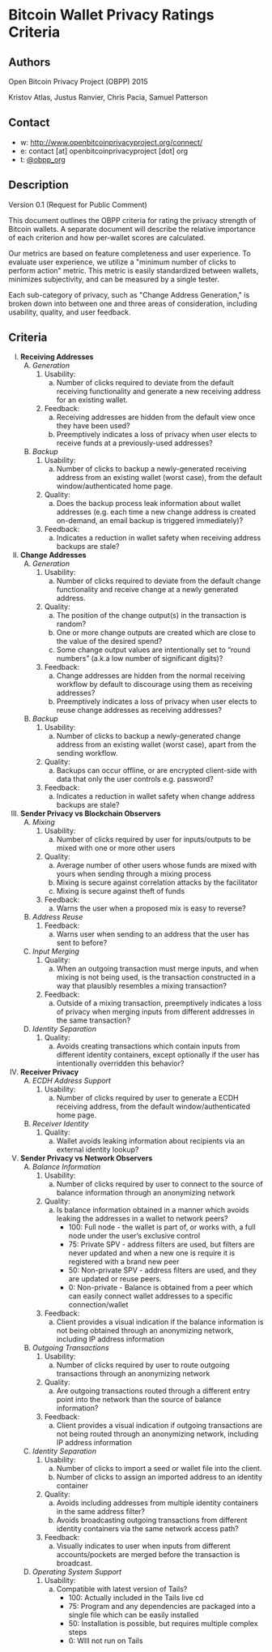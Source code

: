 Bitcoin Wallet Privacy Ratings Criteria
=======================================

## Authors

Open Bitcoin Privacy Project (OBPP) 2015

Kristov Atlas, Justus Ranvier, Chris Pacia, Samuel Patterson

## Contact

* w: http://www.openbitcoinprivacyproject.org/connect/
* e: contact [at] openbitcoinprivacyproject [dot] org
* t: [@obpp_org](https://twitter.com/obpp_org)

## Description

Version 0.1 (Request for Public Comment)

This document outlines the OBPP criteria for rating the privacy strength of Bitcoin wallets. A separate document will describe the relative importance of each criterion and how per-wallet scores are calculated. 

Our metrics are based on feature completeness and user experience. To evaluate user experience, we utilize a "minimum number of clicks to perform action" metric. This metric is easily standardized between wallets, minimizes subjectivity, and can be measured by a single tester.

Each sub-category of privacy, such as "Change Address Generation," is broken down into between one and three areas of consideration, including usability, quality, and user feedback.

## Criteria

<ol type="I">
	<li><strong>Receiving Addresses</strong>
		<ol type="A">
			<li><em>Generation</em>
				<ol>
					<li>Usability:
						<ol type="a">
							<li>Number of clicks required to deviate from the default receiving functionality and generate a new receiving address for an existing wallet.</li>
						</ol>
					</li>
					<li>Feedback:
						<ol type="a">
							<li>Receiving addresses are hidden from the default view once they have been used?</li>
							<li>Preemptively indicates a loss of privacy when user elects to receive funds at a previously-used addresses?</li>
						</ol>
					</li>
				</ol>
			</li>
			<li><em>Backup</em>
				<ol type="1">
					<li>Usability:
						<ol type="a">
							<li>Number of clicks to backup a newly-generated receiving address from an existing wallet (worst case), from the default window/authenticated home page.</li>
						</ol>
					</li>
					<li>Quality:
						<ol type="a">
							<li>Does the backup process leak information about wallet addresses (e.g. each time a new change address is created on-demand, an email backup is triggered immediately)?</li>
						</ol>
					</li>
					<li>Feedback:
						<ol type="a">
							<li>Indicates a reduction in wallet safety when receiving address backups are stale?</li>
						</ol>
					</li>
				</ol>
			</li>
		</ol>
	</li>
	<li><strong>Change Addresses</strong>
		<ol type="A">
			<li><em>Generation</em>
				<ol type="1">
					<li>Usability:
						<ol type="a">
							<li>Number of clicks required to deviate from the default change functionality and receive change at a newly generated address.</li>
						</ol>
					</li>
					<li>Quality:
						<ol type="a">
							<li>The position of the change output(s) in the transaction is random?</li>
							<li>One or more change outputs are created which are close to the value of the desired spend?</li>
							<li>Some change output values are intentionally set to “round numbers” (a.k.a low number of significant digits)?</li>
						</ol>
					</li>
					<li>Feedback:
						<ol type="a">
							<li>Change addresses are hidden from the normal receiving workflow by default to discourage using them as receiving addresses?</li>
							<li>Preemptively indicates a loss of privacy when user elects to reuse change addresses as receiving addresses?</li>
						</ol>
					</li>
				</ol>
			</li>
			<li><em>Backup</em>
				<ol type="1">
					<li>Usability:
						<ol type="a">
							<li>Number of clicks to backup a newly-generated change address from an existing wallet (worst case), apart from the sending workflow.</li>
						</ol>
					</li>
					<li>Quality:
						<ol type="a">
							<li>Backups can occur offline, or are encrypted client-side with data that only the user controls e.g. password?</li>
						</ol>
					</li>
					<li>Feedback:
						<ol type="a">
							<li>Indicates a reduction in wallet safety when change address backups are stale?</li>
						</ol>
					</li>
				</ol>
			</li>
		</ol>
	</li>
	<li><strong>Sender Privacy vs Blockchain Observers</strong>
		<ol type="A">
			<li><em>Mixing</em>
				<ol type="1">
					<li>Usability:
						<ol type="a">
							<li>Number of clicks required by user for inputs/outputs to be mixed with one or more other users</li>
						</ol>
					</li>
					<li>Quality:
						<ol type="a">
							<li>Average number of other users whose funds are mixed with yours when sending through a mixing process</li>
							<li>Mixing is secure against correlation attacks by the facilitator</li>
							<li>Mixing is secure against theft of funds</li>
						</ol>
					</li>
					<li>Feedback:
						<ol type="a">
							<li>Warns the user when a proposed mix is easy to reverse?</li>
						</ol>
					</li>
				</ol>
			</li>
			<li><em>Address Reuse</em>
				<ol type="1">
					<li>Feedback:
						<ol type="a">
							<li>Warns user when sending to an address that the user has sent to before?</li>
						</ol>
					</li>
				</ol>
			</li>
			<li><em>Input Merging</em>
				<ol type="1">
					<li>Quality:
						<ol type="a">
							<li>When an outgoing transaction must merge inputs, and when mixing is not being used, is the transaction constructed in a way that plausibly resembles a mixing transaction?</li>
						</ol>
					</li>
					<li>Feedback:
						<ol type="a">
							<li>Outside of a mixing transaction, preemptively indicates a loss of privacy when merging inputs from different addresses in the same transaction?</li>
						</ol>
					</li>
				</ol>
			</li>
			<li><em>Identity Separation</em>
				<ol type="1">
					<li>Quality:
						<ol type="a">
							<li>Avoids creating transactions which contain inputs from different identity containers, except optionally if the user has intentionally overridden this behavior?</li>
						</ol>
					</li>
				</ol>
			</li>
		</ol>
	</li>
	<li><strong>Receiver Privacy</strong>
		<ol type="A">
			<li><em>ECDH Address Support</em>
				<ol type="1">
					<li>Usability:
						<ol type="a">
							<li>Number of clicks required by user to generate a ECDH receiving address, from the default window/authenticated home page.</li>
						</ol>
					</li>
				</ol>
			</li>
			<li><em>Receiver Identity</em>
				<ol type="1">
					<li>Quality:
						<ol type="a">
							<li>Wallet avoids leaking information about recipients via an external identity lookup?</li>
						</ol>
					</li>
				</ol>
			</li>
		</ol>
	</li>
	<li><strong>Sender Privacy vs Network Observers</strong>
		<ol type="A">
			<li><em>Balance Information</em>
				<ol type="1">
					<li>Usability:
						<ol type="a">
							<li>Number of clicks required by user to connect to the source of balance information through an anonymizing network</li>
						</ol>
					</li>
					<li>Quality:
						<ol type="a">
							<li>Is balance information obtained in a manner which avoids leaking the addresses in a wallet to network peers?
								<ul>
									<li>100: Full node - the wallet is part of, or works with, a full node under the user’s exclusive control</li>
									<li>75: Private SPV - address filters are used, but filters are never updated and when a new one is require it is registered with a brand new peer</li>
									<li>50: Non-private SPV - address filters are used, and they are updated or reuse peers.</li>
									<li>0: Non-private - Balance is obtained from a peer which can easily connect wallet addresses to a specific connection/wallet</li>
								</ul>
							</li>
						</ol>
					</li>
					<li>Feedback:
						<ol type="a">
							<li>Client provides a visual indication if the balance information is not being obtained through an anonymizing network, including IP address information</li>
						</ol>
					</li>
				</ol>
			</li>
			<li><em>Outgoing Transactions</em>
				<ol type="1">
					<li>Usability:
						<ol type="a">
							<li>Number of clicks required by user to route outgoing transactions through an anonymizing network</li>
						</ol>
					</li>
					<li>Quality:
						<ol type="a">
							<li>Are outgoing transactions routed through a different entry point into the network than the source of balance information?</li>
						</ol>
					</li>
					<li>Feedback:
						<ol type="a">
							<li>Client provides a visual indication if outgoing transactions are not being routed through an anonymizing network, including IP address information</li>
						</ol>
					</li>
				</ol>
			</li>
			<li><em>Identity Separation</em>
				<ol type="1">
					<li>Usability:
						<ol type="a">
							<li>Number of clicks to import a seed or wallet file into the client.</li>
							<li>Number of clicks to assign an imported address to an identity container</li>
						</ol>
					</li>
					<li>Quality:
						<ol type="a">
							<li>Avoids including addresses from multiple identity containers in the same address filter?</li>
							<li>Avoids broadcasting outgoing transactions from different identity containers via the same network access path?</li>
						</ol>
					</li>
					<li>Feedback:
						<ol type="a">
							<li>Visually indicates to user when inputs from different accounts/pockets are merged before the transaction is broadcast.</li>
						</ol>
					</li>
				</ol>
			</li>
			<li><em>Operating System Support </em>
				<ol type="1">
					<li>Usability:
						<ol type="a">
							<li>Compatible with latest version of Tails?
								<ul>
									<li>100: Actually included in the Tails live cd</li>
									<li>75: Program and any dependencies are packaged into a single file which can be easily installed</li>
									<li>50: Installation is possible, but requires multiple complex steps</li>
									<li>0: WIll not run on Tails</li>
								</ul>
							</li>
						</ol>
					</li>
				</ol>
			</li>
		</ol>
	</li>
</ol>
